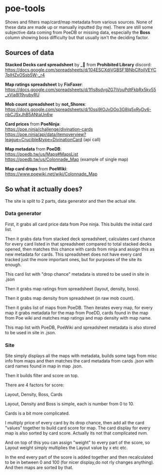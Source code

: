 # poe-tools

Shows and filters map/card/map metadata from various sources. None of these data are made up or manually inputted (by me).
There are still some subjective data coming from PoeDB or missing data, especially the **Boss** column showing boss
difficulty but that usually isn't the deciding factor.

## Sources of data

**Stacked Decks card spreadsheet** by **_🐌** from **Prohibited Library** discord:  
https://docs.google.com/spreadsheets/d/104ESCXdjVGBSF1BNbClfoilVEYC7pIHZxOSsb5W-_r4

**Map ratings spreadsheet** by **FixFaxer**:
https://docs.google.com/spreadsheets/d/1fIs8sdvgZG7iVouPdtFkbRx5kv55_xVja8l19yubyRU

**Mob count spreadsheet** by **not_Shorex**:
https://docs.google.com/spreadsheets/d/10ssi9lOJvDOo3G8Iq5xRyDv6-nbCJSxJhB5ANtaUn6w

**Card prices** from **PoeNinja**:  
https://poe.ninja/challenge/divination-cards  
https://poe.ninja/api/data/itemoverview?league=Crucible&type=DivinationCard (api call)

**Map metadata** from **PoeDB**:  
https://poedb.tw/us/Maps#MapsList  
https://poedb.tw/us/Colonnade_Map (example of single map)

**Map card drops** from **PoeWiki**:  
https://www.poewiki.net/wiki/Colonnade_Map  

## So what it actually does?

The site is split to 2 parts, data generator and then the actual site.

### Data generator

First, it grabs all card price data from Poe ninja. This builds the initial card list.

Then it grabs data from stacked deck spreadsheet, calculates card chance for every card listed in that spreadsheet compared to total stacked decks opened, then matches this chance with cards from ninja and assign this as new metadata for cards. This spreadsheet does not have every card tracked just the more important ones, but for purposes of the site its enough.

This card list with "drop chance" metadata is stored to be used in site in .json

Then it grabs map ratings from spreadsheet (layout, density, boss).

Then it grabs map density from spreadsheet (in raw mob count).

Then it grabs list of maps from PoeDB. Then iterates every map, for every map it grabs metadata for the map from PoeDD, cards found in the map from Poe wiki and matches map ratings and map density with map name.

This map list with PoeDB, PoeWiki and spreadsheet metadata is also stored to be used in site in .json.

### Site

Site simply displays all the maps with metadata, builds some tags from misc info from maps and then matches the card metadata from cards .json with card names found in map in map .json.

Then it builds filter and score on top.

There are 4 factors for score:

Layout, Density, Boss, Cards

Layout, Density and Boss is simple, each is number from 0 to 10.

Cards is a bit more complicated.

I multiply price of every card by its drop chance, then add all the card "values" together to build card score for map. The card display for every map is also sorted by card score. Actually its not that complicated nvm.

And on top of this you can assign "weight" to every part of the score, so Layout weight simply multiplies the Layout value by x etc etc.

In the end every part of the score is added together and then recalculated to be in between 0 and 100 (for nicer display,do not rly changes anything). And then maps are sorted by that.
